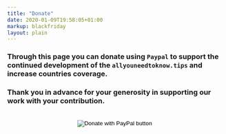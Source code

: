 ```yaml
---
title: "Donate"
date: 2020-01-09T19:58:05+01:00
markup: blackfriday
layout: plain
---
```


### Through this page you can donate using `Paypal` to support the continued development of the `allyouneedtoknow.tips` and increase countries coverage.

### Thank you in advance for your generosity in supporting our work with your contribution.

<br>

<div style="text-align: center">
    <form action="https://www.paypal.com/cgi-bin/webscr" method="post" target="_top">
        <input type="hidden" name="cmd" value="_donations" />
        <input type="hidden" name="business" value="ZMH7SHEXH3JVN" />
        <input type="hidden" name="currency_code" value="EUR" />
        <input type="image" src="https://www.paypalobjects.com/en_US/i/btn/btn_donate_LG.gif" border="0" name="submit" title="PayPal - The safer, easier way to pay online!" alt="Donate with PayPal button" />
        <img alt="" border="0" src="https://www.paypal.com/en_IT/i/scr/pixel.gif" width="1" height="1" />
    </form>
</div>